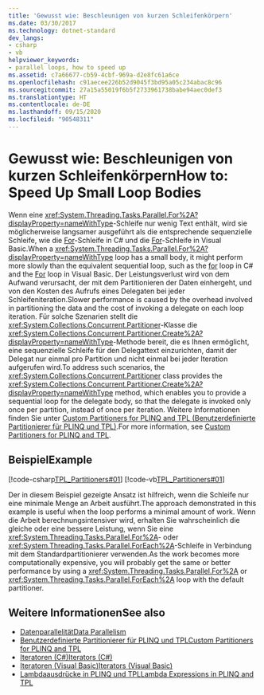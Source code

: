 ```yaml
---
title: 'Gewusst wie: Beschleunigen von kurzen Schleifenkörpern'
ms.date: 03/30/2017
ms.technology: dotnet-standard
dev_langs:
- csharp
- vb
helpviewer_keywords:
- parallel loops, how to speed up
ms.assetid: c7a66677-cb59-4cbf-969a-d2e8fc61a6ce
ms.openlocfilehash: c91aecee226b52d9045f3bd95a05c234abac8c96
ms.sourcegitcommit: 27a15a55019f6b5f2733961738babe94aec0def3
ms.translationtype: HT
ms.contentlocale: de-DE
ms.lasthandoff: 09/15/2020
ms.locfileid: "90548311"
---
```

# <a name="how-to-speed-up-small-loop-bodies"></a><span data-ttu-id="f9328-102">Gewusst wie: Beschleunigen von kurzen Schleifenkörpern</span><span class="sxs-lookup"><span data-stu-id="f9328-102">How to: Speed Up Small Loop Bodies</span></span>
<span data-ttu-id="f9328-103">Wenn eine <xref:System.Threading.Tasks.Parallel.For%2A?displayProperty=nameWithType>-Schleife nur wenig Text enthält, wird sie möglicherweise langsamer ausgeführt als die entsprechende sequenzielle Schleife, wie die [For](../../csharp/language-reference/keywords/for.md)-Schleife in C# und die [For](/previous-versions/visualstudio/visual-studio-2008/44kykk21(v=vs.90))-Schleife in Visual Basic.</span><span class="sxs-lookup"><span data-stu-id="f9328-103">When a <xref:System.Threading.Tasks.Parallel.For%2A?displayProperty=nameWithType> loop has a small body, it might perform more slowly than the equivalent sequential loop, such as the [for](../../csharp/language-reference/keywords/for.md) loop in C# and the [For](/previous-versions/visualstudio/visual-studio-2008/44kykk21(v=vs.90)) loop in Visual Basic.</span></span> <span data-ttu-id="f9328-104">Der Leistungsverlust wird von dem Aufwand verursacht, der mit dem Partitionieren der Daten einhergeht, und von den Kosten des Aufrufs eines Delegaten bei jeder Schleifeniteration.</span><span class="sxs-lookup"><span data-stu-id="f9328-104">Slower performance is caused by the overhead involved in partitioning the data and the cost of invoking a delegate on each loop iteration.</span></span> <span data-ttu-id="f9328-105">Für solche Szenarien stellt die <xref:System.Collections.Concurrent.Partitioner>-Klasse die <xref:System.Collections.Concurrent.Partitioner.Create%2A?displayProperty=nameWithType>-Methode bereit, die es Ihnen ermöglicht, eine sequenzielle Schleife für den Delegattext einzurichten, damit der Delegat nur einmal pro Partition und nicht einmal bei jeder Iteration aufgerufen wird.</span><span class="sxs-lookup"><span data-stu-id="f9328-105">To address such scenarios, the <xref:System.Collections.Concurrent.Partitioner> class provides the <xref:System.Collections.Concurrent.Partitioner.Create%2A?displayProperty=nameWithType> method, which enables you to provide a sequential loop for the delegate body, so that the delegate is invoked only once per partition, instead of once per iteration.</span></span> <span data-ttu-id="f9328-106">Weitere Informationen finden Sie unter [Custom Partitioners for PLINQ and TPL (Benutzerdefinierte Partitionierer für PLINQ und TPL)](custom-partitioners-for-plinq-and-tpl.md).</span><span class="sxs-lookup"><span data-stu-id="f9328-106">For more information, see [Custom Partitioners for PLINQ and TPL](custom-partitioners-for-plinq-and-tpl.md).</span></span>  
  
## <a name="example"></a><span data-ttu-id="f9328-107">Beispiel</span><span class="sxs-lookup"><span data-stu-id="f9328-107">Example</span></span>  
 [!code-csharp[TPL_Partitioners#01](../../../samples/snippets/csharp/VS_Snippets_Misc/tpl_partitioners/cs/partitioner01.cs#01)]
 [!code-vb[TPL_Partitioners#01](../../../samples/snippets/visualbasic/VS_Snippets_Misc/tpl_partitioners/vb/partitionercreate01.vb#01)]  
  
 <span data-ttu-id="f9328-108">Der in diesem Beispiel gezeigte Ansatz ist hilfreich, wenn die Schleife nur eine minimale Menge an Arbeit ausführt.</span><span class="sxs-lookup"><span data-stu-id="f9328-108">The approach demonstrated in this example is useful when the loop performs a minimal amount of work.</span></span> <span data-ttu-id="f9328-109">Wenn die Arbeit berechnungsintensiver wird, erhalten Sie wahrscheinlich die gleiche oder eine bessere Leistung, wenn Sie eine <xref:System.Threading.Tasks.Parallel.For%2A>- oder <xref:System.Threading.Tasks.Parallel.ForEach%2A>-Schleife in Verbindung mit dem Standardpartitionierer verwenden.</span><span class="sxs-lookup"><span data-stu-id="f9328-109">As the work becomes more computationally expensive, you will probably get the same or better performance by using a <xref:System.Threading.Tasks.Parallel.For%2A> or <xref:System.Threading.Tasks.Parallel.ForEach%2A> loop with the default partitioner.</span></span>  
  
## <a name="see-also"></a><span data-ttu-id="f9328-110">Weitere Informationen</span><span class="sxs-lookup"><span data-stu-id="f9328-110">See also</span></span>

- [<span data-ttu-id="f9328-111">Datenparallelität</span><span class="sxs-lookup"><span data-stu-id="f9328-111">Data Parallelism</span></span>](data-parallelism-task-parallel-library.md)
- [<span data-ttu-id="f9328-112">Benutzerdefinierte Partitionierer für PLINQ und TPL</span><span class="sxs-lookup"><span data-stu-id="f9328-112">Custom Partitioners for PLINQ and TPL</span></span>](custom-partitioners-for-plinq-and-tpl.md)
- [<span data-ttu-id="f9328-113">Iteratoren (C#)</span><span class="sxs-lookup"><span data-stu-id="f9328-113">Iterators (C#)</span></span>](../../csharp/programming-guide/concepts/iterators.md)
- [<span data-ttu-id="f9328-114">Iteratoren (Visual Basic)</span><span class="sxs-lookup"><span data-stu-id="f9328-114">Iterators (Visual Basic)</span></span>](../../visual-basic/programming-guide/concepts/iterators.md)
- [<span data-ttu-id="f9328-115">Lambdaausdrücke in PLINQ und TPL</span><span class="sxs-lookup"><span data-stu-id="f9328-115">Lambda Expressions in PLINQ and TPL</span></span>](lambda-expressions-in-plinq-and-tpl.md)
